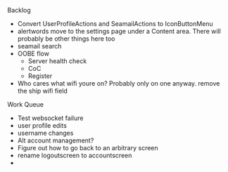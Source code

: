 Backlog
* Convert UserProfileActions and SeamailActions to IconButtonMenu
* alertwords move to the settings page under a Content area. There will probably be other things here too
* seamail search
* OOBE flow
  * Server health check
  * CoC
  * Register
* Who cares what wifi youre on? Probably only on one anyway. remove the ship wifi field

Work Queue
* Test websocket failure
* user profile edits
* username changes
* Alt account management?
* Figure out how to go back to an arbitrary screen
* rename logoutscreen to accountscreen
* 
